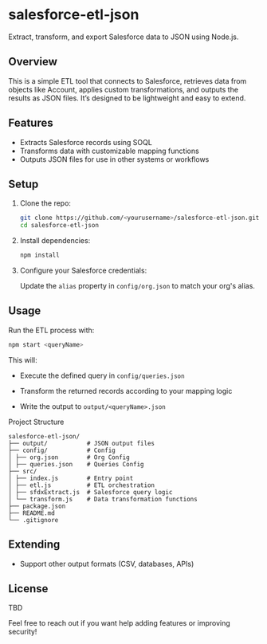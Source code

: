 # salesforce-etl-json

Extract, transform, and export Salesforce data to JSON using Node.js.

## Overview

This is a simple ETL tool that connects to Salesforce, retrieves data from objects like Account, applies custom transformations, and outputs the results as JSON files. It’s designed to be lightweight and easy to extend.

## Features

- Extracts Salesforce records using SOQL
- Transforms data with customizable mapping functions
- Outputs JSON files for use in other systems or workflows

## Setup

1. Clone the repo:

   ```bash
   git clone https://github.com/<yourusername>/salesforce-etl-json.git
   cd salesforce-etl-json
   ```

2. Install dependencies:

   ```bash
   npm install
   ```

3. Configure your Salesforce credentials:

   Update the `alias` property in `config/org.json` to match your org's alias.

## Usage

Run the ETL process with:

```bash
npm start <queryName>
```

This will:

- Execute the defined query in `config/queries.json`

- Transform the returned records according to your mapping logic

- Write the output to `output/<queryName>.json`

Project Structure

```
salesforce-etl-json/
├── output/           # JSON output files
├── config/           # Config
│ ├── org.json        # Org Config
│ ├── queries.json    # Queries Config
├── src/
│ ├── index.js        # Entry point
│ ├── etl.js          # ETL orchestration
│ ├── sfdxExtract.js  # Salesforce query logic
│ └── transform.js    # Data transformation functions
├── package.json
├── README.md
└── .gitignore
```

## Extending

- Support other output formats (CSV, databases, APIs)

## License

TBD

Feel free to reach out if you want help adding features or improving security!
